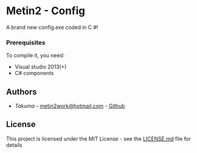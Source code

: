 # Metin2 - Config

A brand new config.exe coded in C #!

### Prerequisites

To compile it, you need:

* Visual studio 2013(+)
* C# components

## Authors

* *Takuma* - metin2work@hotmail.com - [Github](https://github.com/Metin2Work)

## License

This project is licensed under the MIT License - see the [LICENSE.md](LICENSE.md) file for details
